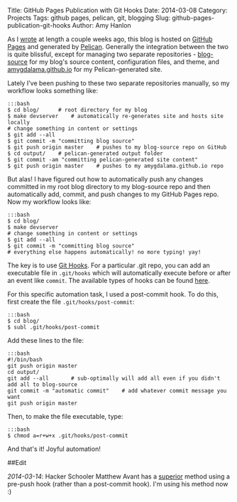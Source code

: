 Title: GitHub Pages Publication with Git Hooks
Date: 2014-03-08
Category: Projects
Tags: github pages, pelican, git, blogging
Slug: github-pages-publication-git-hooks
Author: Amy Hanlon

As I [wrote](http://mathamy.com/migrating-to-github-pages-using-pelican.html) at length a couple weeks ago, this blog is hosted on [GitHub Pages](http://pages.github.com/) and generated by [Pelican](http://docs.getpelican.com/en/3.3.0/). Generally the integration between the two is quite blissful, except for managing two separate repositories - [blog-source](https://github.com/amygdalama/blog-source) for my blog's source content, configuration files, and theme, and [amygdalama.github.io](https://github.com/amygdalama/amygdalama.github.io) for my Pelican-generated site.

Lately I've been pushing to these two separate repositories manually, so my workflow looks something like:

    :::bash
    $ cd blog/      # root directory for my blog
    $ make devserver    # automatically re-generates site and hosts site locally
    # change something in content or settings
    $ git add --all
    $ git commit -m "committing blog source"
    $ git push origin master    # pushes to my blog-source repo on GitHub
    $ cd output/    # pelican-generated output folder
    $ git commit -am "committing pelican-generated site content"
    $ git push origin master    # pushes to my amygdalama.github.io repo

But alas! I have figured out how to automatically push any changes committed in my root blog directory to my blog-source repo and then automatically add, commit, and push changes to my GitHub Pages repo. Now my workflow looks like:

    :::bash
    $ cd blog/
    $ make devserver
    # change something in content or settings
    $ git add --all
    $ git commit -m "committing blog source"
    # everything else happens automatically! no more typing! yay!

The key is to use [Git Hooks](http://githooks.com/). For a particular .git repo, you can add an executable file in `.git/hooks` which will automatically execute before or after an event like `commit`. The available types of hooks can be found [here](http://githooks.com/).

For this specific automation task, I used a post-commit hook. To do this, first create the file `.git/hooks/post-commit`:

    :::bash
    $ cd blog/
    $ subl .git/hooks/post-commit

Add these lines to the file:

    :::bash
    #!/bin/bash
    git push origin master
    cd output/
    git add --all       # sub-optimally will add all even if you didn't add all to blog-source
    git commit -m "automatic commit"    # add whatever commit message you want
    git push origin master

Then, to make the file executable, type:

    :::bash 
    $ chmod a=r+w+x .git/hooks/post-commit

And that's it! Joyful automation!

##Edit

*2014-03-14*: Hacker Schooler Matthew Avant has a [superior](http://www.mavant.com/4.html) method using a pre-push hook (rather than a post-commit hook). I'm using his method now :)